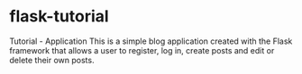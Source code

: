 # flask-tutorial
Tutorial - Application
This is a simple blog application created with the Flask framework that allows a user to register, log in, create posts and edit or delete their own posts.
